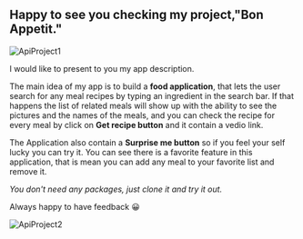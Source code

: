 ## Happy to see you checking my project,"Bon Appetit."
![ApiProject1](https://user-images.githubusercontent.com/101180840/179832673-ab9b0c21-1e26-4d4e-afee-5b60530e6079.PNG)

I would like to present to you my app description.

The main idea of my app is to build a **food application**, that lets the user search for any meal recipes by typing an ingredient in the search bar.
If that happens the list of related meals will show up with the ability to see the pictures and the names of the meals, and you can check the recipe
for every meal by click on **Get recipe button** and it contain a vedio link.

The Application also contain a **Surprise me button** so if you feel your self lucky you can try it.
You can see there is a favorite feature in this application, that is mean  you can add any meal to your favorite list and remove it.

*You don't need any packages, just clone it and try it out.*

Always happy to have feedback :grinning:

![ApiProject2](https://user-images.githubusercontent.com/101180840/179832707-84edf9b5-72b2-4e93-86a6-c51e4846446b.PNG)

